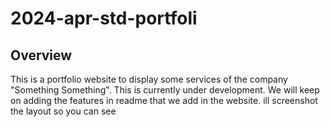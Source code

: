 # 2024-apr-std-portfoli

## Overview

This is a portfolio website to display some services of the company "Something Something". 
This is currently under development. We will keep on adding the features in readme that we add in the website.
ill screenshot the layout so you can see